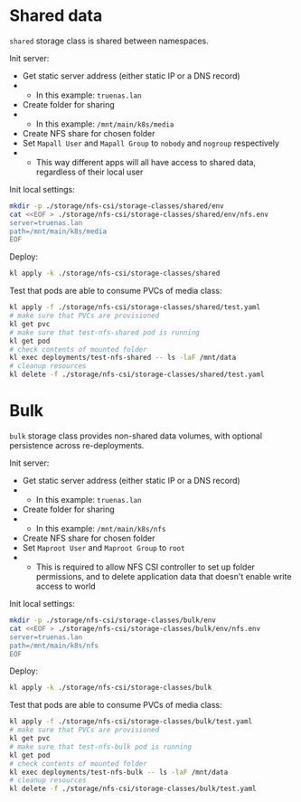 
# Shared data

`shared` storage class is shared between namespaces.

Init server:
- Get static server address (either static IP or a DNS record)
- - In this example: `truenas.lan`
- Create folder for sharing
- - In this example: `/mnt/main/k8s/media`
- Create NFS share for chosen folder
- Set `Mapall User` and `Mapall Group` to `nobody` and `nogroup` respectively
- - This way different apps will all have access to shared data, regardless of their local user

Init local settings:

```bash
mkdir -p ./storage/nfs-csi/storage-classes/shared/env
cat <<EOF > ./storage/nfs-csi/storage-classes/shared/env/nfs.env
server=truenas.lan
path=/mnt/main/k8s/media
EOF
```

Deploy:

```bash
kl apply -k ./storage/nfs-csi/storage-classes/shared
```

Test that pods are able to consume PVCs of media class:

```bash
kl apply -f ./storage/nfs-csi/storage-classes/shared/test.yaml
# make sure that PVCs are provisioned
kl get pvc
# make sure that test-nfs-shared pod is running
kl get pod
# check contents of mounted folder
kl exec deployments/test-nfs-shared -- ls -laF /mnt/data
# cleanup resources
kl delete -f ./storage/nfs-csi/storage-classes/shared/test.yaml
```

# Bulk

`bulk` storage class provides non-shared data volumes,
with optional persistence across re-deployments.

Init server:
- Get static server address (either static IP or a DNS record)
- - In this example: `truenas.lan`
- Create folder for sharing
- - In this example: `/mnt/main/k8s/nfs`
- Create NFS share for chosen folder
- Set `Maproot User` and `Maproot Group` to `root`
- - This is required to allow NFS CSI controller to set up folder permissions,
and to delete application data that doesn't enable write access to world

Init local settings:

```bash
mkdir -p ./storage/nfs-csi/storage-classes/bulk/env
cat <<EOF > ./storage/nfs-csi/storage-classes/bulk/env/nfs.env
server=truenas.lan
path=/mnt/main/k8s/nfs
EOF
```

Deploy:

```bash
kl apply -k ./storage/nfs-csi/storage-classes/bulk
```

Test that pods are able to consume PVCs of media class:

```bash
kl apply -f ./storage/nfs-csi/storage-classes/bulk/test.yaml
# make sure that PVCs are provisioned
kl get pvc
# make sure that test-nfs-bulk pod is running
kl get pod
# check contents of mounted folder
kl exec deployments/test-nfs-bulk -- ls -laF /mnt/data
# cleanup resources
kl delete -f ./storage/nfs-csi/storage-classes/bulk/test.yaml
```
